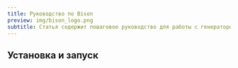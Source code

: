 ```yaml
---
title: Руководство по Bison
preview: img/bison_logo.png
subtitle: Статья содержит пошаговое руководство для работы с генератором синтаксических анализаторов GNU Bison
---
```


## Установка и запуск
